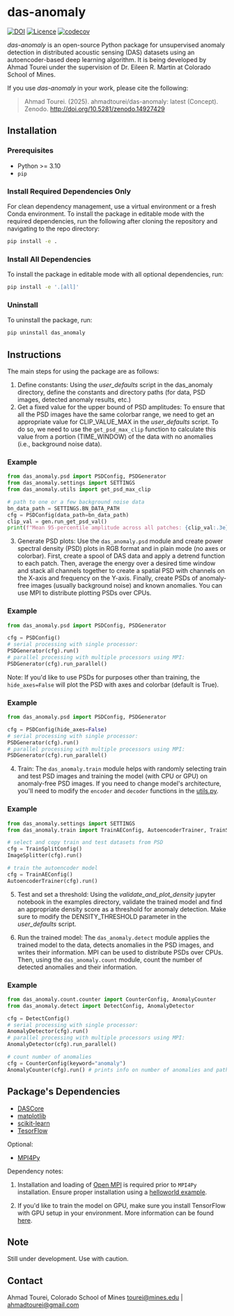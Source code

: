 # das-anomaly
[![DOI](https://zenodo.org/badge/823391484.svg)](https://zenodo.org/doi/10.5281/zenodo.12747212)
[![Licence](https://www.gnu.org/graphics/lgplv3-88x31.png)](https://www.gnu.org/licenses/lgpl.html)
[![codecov](https://codecov.io/gh/ahmadtourei/das-anomaly/branch/main/graph/badge.svg)](https://codecov.io/gh/ahmadtourei/das-anomaly)

_das-anomaly_ is an open-source Python package for unsupervised anomaly detection in distributed acoustic sensing (DAS) datasets using an autoencoder-based deep learning algorithm. It is being developed by Ahmad Tourei under the supervision of Dr. Eileen R. Martin at Colorado School of Mines. 

If you use _das-anomaly_ in your work, please cite the following:

> Ahmad Tourei. (2025). ahmadtourei/das-anomaly: latest (Concept). Zenodo. http://doi.org/10.5281/zenodo.14927429


## Installation
### Prerequisites
- Python >= 3.10
- `pip`

### Install Required Dependencies Only
For clean dependency management, use a virtual environment or a fresh Conda environment.
To install the package in editable mode with the required dependencies, run the following after cloning the repository and navigating to the repo directory:

```bash
pip install -e .
```
### Install All Dependencies 

To install the package in editable mode with all optional dependencies, run:

```bash
pip install -e '.[all]'
```

### Uninstall 
To uninstall the package, run:

```bash
pip uninstall das_anomaly
```

## Instructions
The main steps for using the package are as follows:
1. Define constants: 
Using the _user_defaults_ script in the das_anomaly directory, define the constants and directory paths (for data, PSD images, detected anomaly results, etc.)
2. Get a fixed value for the upper bound of PSD amplitudes:
To ensure that all the PSD images have the same colorbar range, we need to get an appropriate value for CLIP_VALUE_MAX in the _user_defaults_ script. To do so, we need to use the `get_psd_max_clip` function to calculate this value from a portion (TIME_WINDOW) of the data with no anomalies (i.e., background noise data).
### Example
```python
from das_anomaly.psd import PSDConfig, PSDGenerator
from das_anomaly.settings import SETTINGS
from das_anomaly.utils import get_psd_max_clip

# path to one or a few background noise data 
bn_data_path = SETTINGS.BN_DATA_PATH
cfg = PSDConfig(data_path=bn_data_path)
clip_val = gen.run_get_psd_val()
print(f"Mean 95-percentile amplitude across all patches: {clip_val:.3e}")
```
3. Generate PSD plots: 
Use the `das_anomaly.psd` module and create power spectral density (PSD) plots in RGB format and in plain mode (no axes or colorbar). First, create a spool of DAS data and apply a detrend function to each patch. Then, average the energy over a desired time window and stack all channels together to create a spatial PSD with channels on the X-axis and frequency on the Y-axis. Finally, create PSDs of anomaly-free images (usually background noise) and known anomalies. You can use MPI to distribute plotting PSDs over CPUs. 
### Example
```python
from das_anomaly.psd import PSDConfig, PSDGenerator

cfg = PSDConfig()
# serial processing with single processor:
PSDGenerator(cfg).run()
# parallel processing with multiple processors using MPI:
PSDGenerator(cfg).run_parallel()
```
Note: If you'd like to use PSDs for purposes other than training, the `hide_axes=False` will plot the PSD with axes and colorbar (default is True).
### Example
```python
from das_anomaly.psd import PSDConfig, PSDGenerator

cfg = PSDConfig(hide_axes=False)
# serial processing with single processor:
PSDGenerator(cfg).run()
# parallel processing with multiple processors using MPI:
PSDGenerator(cfg).run_parallel()
```
4. Train: 
The `das_anomaly.train` module helps with randomly selecting train and test PSD images and training the model (with CPU or GPU) on anomaly-free PSD images. If you need to change model's architecture, you'll need to modify the `encoder` and `decoder` functions in the [utils.py](das_anomaly/utils.py).
### Example
```python
from das_anomaly.settings import SETTINGS
from das_anomaly.train import TrainAEConfig, AutoencoderTrainer, TrainSplitConfig, ImageSplitter

# select and copy train and test datasets from PSD
cfg = TrainSplitConfig()
ImageSplitter(cfg).run()

# train the autoencoder model
cfg = TrainAEConfig()
AutoencoderTrainer(cfg).run()
```
5. Test and set a threshold: 
Using the _validate_and_plot_density_ jupyter notebook in the examples directory, validate the trained model and find an appropriate density score as a threshold for anomaly detection. Make sure to modify the DENSITY_THRESHOLD parameter in the _user_defaults_ script. 

6. Run the trained model: 
The `das_anomaly.detect` module applies the trained model to the data, detects anomalies in the PSD images, and writes their information. MPI can be used to distribute PSDs over CPUs. Then, using the `das_anomaly.count` module, count the number of detected anomalies and their information.
### Example
```python
from das_anomaly.count.counter import CounterConfig, AnomalyCounter
from das_anomaly.detect import DetectConfig, AnomalyDetector

cfg = DetectConfig()
# serial processing with single processor:
AnomalyDetector(cfg).run()
# parallel processing with multiple processors using MPI:
AnomalyDetector(cfg).run_parallel()

# count number of anomalies
cfg = CounterConfig(keyword="anomaly")
AnomalyCounter(cfg).run() # prints info on number of anomalies and path to them
```

## Package's Dependencies
- [DASCore](https://dascore.org/)
- [matplotlib](https://matplotlib.org/)
- [scikit-learn](https://scikit-learn.org/stable/)
- [TesorFlow](https://www.tensorflow.org/install)

Optional:
- [MPI4Py](https://mpi4py.readthedocs.io/en/stable/install.html)

Dependency notes:
1. Installation and loading of [Open MPI](https://www.open-mpi.org/) is required prior to `MPI4Py` installation. Ensure proper installation using a [helloworld example](https://mpi4py.readthedocs.io/en/3.1.4/install.html#testing).

2. If you'd like to train the model on GPU, make sure you install TensorFlow with GPU setup in your environment. More information can be found [here](https://www.tensorflow.org/install/pip#:~:text=4.-,Install%20TensorFlow,-TensorFlow%20requires%20a).

## Note
Still under development. Use with caution.

## Contact
Ahmad Tourei, Colorado School of Mines
tourei@mines.edu | ahmadtourei@gmail.com
